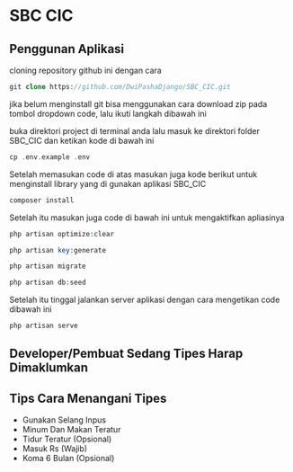 # SBC CIC

## Penggunan Aplikasi

cloning repository github ini dengan cara 
```php
git clone https://github.com/DwiPashaDjango/SBC_CIC.git
```

jika belum menginstall git bisa menggunakan cara download zip pada tombol dropdown code, lalu ikuti langkah dibawah ini

buka direktori project di terminal anda lalu masuk ke direktori folder SBC_CIC dan ketikan kode di bawah ini
```php
cp .env.example .env
```

Setelah memasukan code di atas masukan juga kode berikut untuk menginstall library yang di gunakan aplikasi SBC_CIC
```php
composer install
```

Setelah itu masukan juga code di bawah ini untuk mengaktifkan apliasinya
```php
php artisan optimize:clear
```
```php
php artisan key:generate
```
```php
php artisan migrate
```
```php
php artisan db:seed
```

Setelah itu tinggal jalankan server aplikasi dengan cara mengetikan code dibawah ini
``` php
php artisan serve
```

## Developer/Pembuat Sedang Tipes Harap Dimaklumkan

## Tips Cara Menangani Tipes
- Gunakan Selang Inpus
- Minum Dan Makan Teratur
- Tidur Teratur (Opsional)
- Masuk Rs (Wajib)
- Koma 6 Bulan (Opsional)
